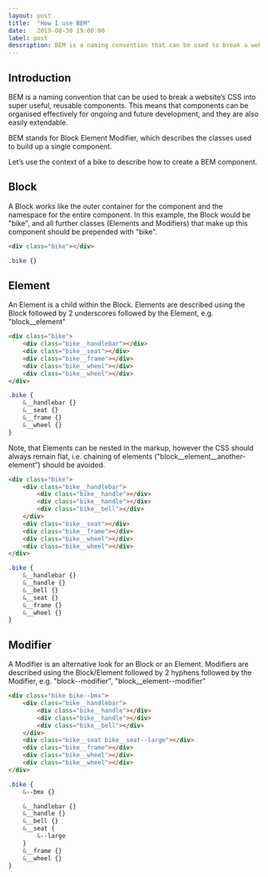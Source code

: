 ```yaml
---
layout: post
title:  "How I use BEM"
date:   2019-08-30 19:00:00
label: post
description: BEM is a naming convention that can be used to break a website’s CSS into super useful, reusable components.
---
```

## Introduction

BEM is a naming convention that can be used to break a website’s CSS into super useful, reusable components. This means that components can be organised effectively for ongoing and future development, and they are also easily extendable.

BEM stands for Block Element Modifier, which describes the classes used to build up a single component.

Let’s use the context of a bike to describe how to create a BEM component.

## Block

A Block works like the outer container for the component and the namespace for the entire component. In this example, the Block would be "bike", and all further classes (Elements and Modifiers) that make up this component should be prepended with "bike".

```html
<div class="bike"></div>
```

```scss
.bike {}
```

## Element

An Element is a child within the Block. Elements are described using the Block followed by 2 underscores followed by the Element, e.g. "block__element"

```html
<div class="bike">
    <div class="bike__handlebar"></div>
    <div class="bike__seat"></div>
    <div class="bike__frame"></div>
    <div class="bike__wheel"></div>
    <div class="bike__wheel"></div>
</div>
```

```scss
.bike {
    &__handlebar {}
    &__seat {}
    &__frame {}
    &__wheel {}
}
```

Note, that Elements can be nested in the markup, however the CSS should always remain flat, i.e. chaining of elements ("block__element__another-element”) should be avoided.

```html
<div class="bike">
    <div class="bike__handlebar">
        <div class="bike__handle"></div>
        <div class="bike__handle"></div>
        <div class="bike__bell"></div>
    </div>
    <div class="bike__seat"></div>
    <div class="bike__frame"></div>
    <div class="bike__wheel"></div>
    <div class="bike__wheel"></div>
</div>
```

```scss
.bike {
    &__handlebar {}
    &__handle {}
    &__bell {}
    &__seat {}
    &__frame {}
    &__wheel {}
}
```

## Modifier

A Modifier is an alternative look for an Block or an Element. Modifiers are described using the Block/Element followed by 2 hyphens followed by the Modifier, e.g. "block--modifier", "block__element--modifier"

```html
<div class="bike bike--bmx">
    <div class="bike__handlebar">
        <div class="bike__handle"></div>
        <div class="bike__handle"></div>
        <div class="bike__bell"></div>
    </div>
    <div class="bike__seat bike__seat--large"></div>
    <div class="bike__frame"></div>
    <div class="bike__wheel"></div>
    <div class="bike__wheel"></div>
</div>
```

```scss
.bike {
    &--bmx {}

    &__handlebar {}
    &__handle {}
    &__bell {}
    &__seat {
        &--large
    }
    &__frame {}
    &__wheel {}
}
```
